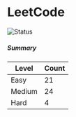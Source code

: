 # LeetCode

![Status](https://img.shields.io/badge/status-49%2F329-brightgreen.svg)

##### Summary

| Level  | Count|
|--------|------|
| Easy   |  21  |
| Medium |  24  |
| Hard   |  4   |
